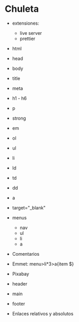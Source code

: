 # Chuleta

- extensiones: 
  - live server
  - prettier
- html
- head
- body
- title
- meta
- h1 - h6
- p
- strong
- em
- ol
- ul
- li
- ld
- td
- dd
- a
- target="_blank"

- menus
  - nav
  - ul
  - li
  - a
- Comentarios <!-- -->
- Emmet: menu>li*3>a{item $}
- Pixabay

- header
- main
- footer
  
- Enlaces relativos y absolutos